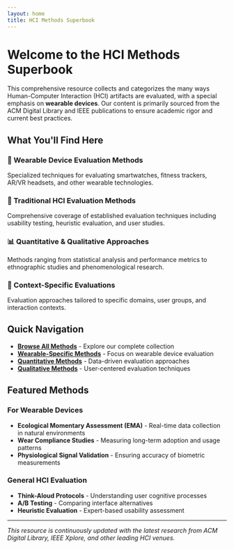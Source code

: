 ```yaml
---
layout: home
title: HCI Methods Superbook
---
```


# Welcome to the HCI Methods Superbook

This comprehensive resource collects and categorizes the many ways Human-Computer Interaction (HCI) artifacts are evaluated, with a special emphasis on **wearable devices**. Our content is primarily sourced from the ACM Digital Library and IEEE publications to ensure academic rigor and current best practices.

## What You'll Find Here

### 📱 Wearable Device Evaluation Methods
Specialized techniques for evaluating smartwatches, fitness trackers, AR/VR headsets, and other wearable technologies.

### 🔬 Traditional HCI Evaluation Methods
Comprehensive coverage of established evaluation techniques including usability testing, heuristic evaluation, and user studies.

### 📊 Quantitative & Qualitative Approaches
Methods ranging from statistical analysis and performance metrics to ethnographic studies and phenomenological research.

### 🎯 Context-Specific Evaluations
Evaluation approaches tailored to specific domains, user groups, and interaction contexts.

## Quick Navigation

- **[Browse All Methods](/hci-methods-superbook/methods/)** - Explore our complete collection
- **[Wearable-Specific Methods](/hci-methods-superbook/methods/wearable/)** - Focus on wearable device evaluation
- **[Quantitative Methods](/hci-methods-superbook/methods/quantitative/)** - Data-driven evaluation approaches
- **[Qualitative Methods](/hci-methods-superbook/methods/qualitative/)** - User-centered evaluation techniques

## Featured Methods

### For Wearable Devices
- **Ecological Momentary Assessment (EMA)** - Real-time data collection in natural environments
- **Wear Compliance Studies** - Measuring long-term adoption and usage patterns
- **Physiological Signal Validation** - Ensuring accuracy of biometric measurements

### General HCI Evaluation
- **Think-Aloud Protocols** - Understanding user cognitive processes
- **A/B Testing** - Comparing interface alternatives
- **Heuristic Evaluation** - Expert-based usability assessment

---

*This resource is continuously updated with the latest research from ACM Digital Library, IEEE Xplore, and other leading HCI venues.*